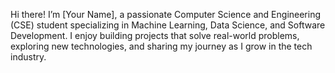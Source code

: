  Hi there! I’m [Your Name], a passionate Computer Science and Engineering (CSE) student specializing in Machine Learning, Data Science, and Software Development. I enjoy building projects that solve real-world problems, exploring new technologies, and sharing my journey as I grow in the tech industry.
